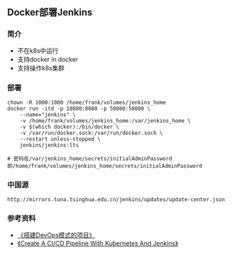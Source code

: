 ## Docker部署Jenkins

### 简介
+ 不在k8s中运行
+ 支持docker in docker
+ 支持操作k8s集群

### 部署
```shell
chown -R 1000:1000 /home/frank/volumes/jenkins_home
docker run -itd -p 18080:8080 -p 50000:50000 \
    --name="jenkins" \
    -v /home/frank/volumes/jenkins_home:/var/jenkins_home \
    -v $(which docker):/bin/docker \
    -v /var/run/docker.sock:/var/run/docker.sock \
    --restart unless-stopped \
    jenkins/jenkins:lts

# 密码在/var/jenkins_home/secrets/initialAdminPassword 即/home/frank/volumes/jenkins_home/secrets/initialAdminPassword
```

### 中国源
```
http://mirrors.tuna.tsinghua.edu.cn/jenkins/updates/update-center.json
```



### 参考资料
+ [《搭建DevOps模式的项目》](https://juejin.im/post/5e40cf84518825490f721bfe)
+ [《Create A CI/CD Pipeline With Kubernetes And Jenkins》](https://www.magalix.com/blog/create-a-ci/cd-pipeline-with-kubernetes-and-jenkins)
